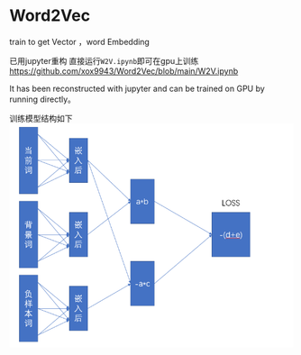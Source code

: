 # Word2Vec
train to get Vector ，word Embedding

已用jupyter重构
直接运行`W2V.ipynb`即可在gpu上训练
https://github.com/xox9943/Word2Vec/blob/main/W2V.ipynb


It has been reconstructed with jupyter and can be trained on GPU by running directly。

训练模型结构如下
![img.png](Picture/img.png)
